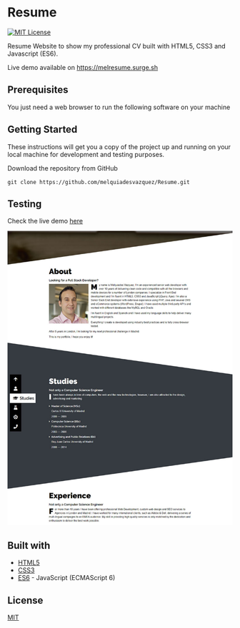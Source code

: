 # Resume

[![MIT License][license-image]][license-url]

Resume Website to show my professional CV built with HTML5, CSS3 and Javascript (ES6).

Live demo available on https://melresume.surge.sh

## Prerequisites

You just need a web browser to run the following software on your machine

## Getting Started

These instructions will get you a copy of the project up and running on your local machine for development and testing purposes.

Download the repository from GitHub

```shell
git clone https://github.com/melquiadesvazquez/Resume.git
```

## Testing

Check the live demo [here](https://melresume.surge.sh)

![Resume homepage](https://raw.githubusercontent.com/melquiadesvazquez/Resume/master/src/img/web.jpg)

## Built with

+ [HTML5](https://www.w3.org/TR/html52/)
+ [CSS3](https://www.w3.org/standards/techs/css)
+ [ES6](http://es6-features.org/) - JavaScript (ECMAScript 6)

## License

[MIT][license-url]


[license-image]: https://img.shields.io/badge/license-MIT-blue.svg?style=flat
[license-url]: LICENSE
